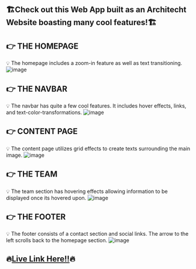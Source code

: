 ## 🏗Check out this Web App built as an Architecht Website boasting many cool features!🏗

## 👉 THE HOMEPAGE
💡 The homepage includes a zoom-in feature as well as text transitioning.
![image](https://github.com/HindCodes/Architect-Website/assets/121991962/d7cf70ac-304f-4d57-a2e9-64cd3016b5ff)


## 👉 THE NAVBAR
💡 The navbar has quite a few cool features. It includes hover effects, links, and text-color-transformations.
![image](https://github.com/HindCodes/Architect-Website/assets/121991962/7701bac9-0e26-40d8-88dc-eb41a77e4b89)


## 👉 CONTENT PAGE
💡 The content page utilizes grid effects to create texts surrounding the main image.
![image](https://github.com/HindCodes/Architect-Website/assets/121991962/8e1604ae-1be1-48fa-b2d1-58dec391527c)

## 👉 THE TEAM
💡 The team section has hovering effects allowing information to be displayed once its hovered upon.
![image](https://github.com/HindCodes/Architect-Website/assets/121991962/3c6ed750-1c31-4d24-a386-dd32bed0c8b1)

## 👉 THE FOOTER 
💡 The footer consists of a contact section and social links. The arrow to the left scrolls back to the homepage section.
![image](https://github.com/HindCodes/Architect-Website/assets/121991962/4e7b1e57-dc80-4de6-a1fc-e2fbade65ea1)

## 🔥[Live Link Here!!](https://hindcodes.github.io/Architect-Website/)🔥
